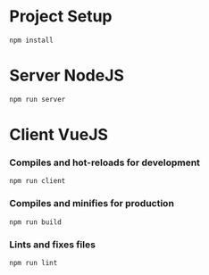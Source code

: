 # Project Setup
```
npm install
```

# Server NodeJS
```
npm run server
```

# Client VueJS

### Compiles and hot-reloads for development
```
npm run client
```

### Compiles and minifies for production
```
npm run build
```

### Lints and fixes files
```
npm run lint
```
